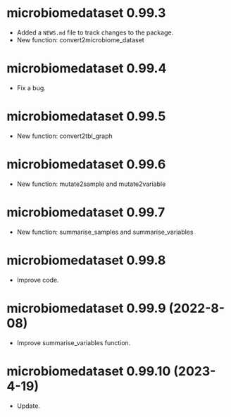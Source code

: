 # microbiomedataset 0.99.3

* Added a `NEWS.md` file to track changes to the package.
* New function: convert2microbiome_dataset

# microbiomedataset 0.99.4

* Fix a bug.

# microbiomedataset 0.99.5

* New function: convert2tbl_graph

# microbiomedataset 0.99.6

* New function: mutate2sample and mutate2variable

# microbiomedataset 0.99.7

* New function: summarise_samples and summarise_variables

# microbiomedataset 0.99.8

* Improve code.

# microbiomedataset 0.99.9 (2022-8-08)

* Improve summarise_variables function.

# microbiomedataset 0.99.10 (2023-4-19)

* Update.



